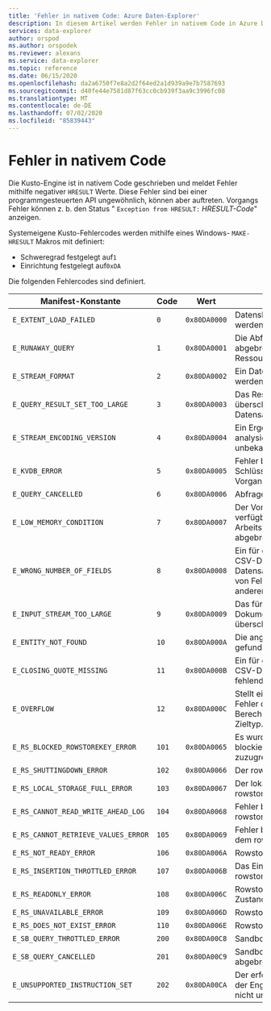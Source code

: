 ```yaml
---
title: 'Fehler in nativem Code: Azure Daten-Explorer'
description: In diesem Artikel werden Fehler in nativem Code in Azure Daten-Explorer beschrieben.
services: data-explorer
author: orspod
ms.author: orspodek
ms.reviewer: alexans
ms.service: data-explorer
ms.topic: reference
ms.date: 06/15/2020
ms.openlocfilehash: da2a6750f7e8a2d2f64ed2a1d939a9e7b7587693
ms.sourcegitcommit: d40fe44e7581d87f63cc0cb939f3aa9c3996fc08
ms.translationtype: MT
ms.contentlocale: de-DE
ms.lasthandoff: 07/02/2020
ms.locfileid: "85839443"
---
```

# <a name="errors-in-native-code"></a>Fehler in nativem Code

Die Kusto-Engine ist in nativem Code geschrieben und meldet Fehler mithilfe negativer `HRESULT` Werte. Diese Fehler sind bei einer programmgesteuerten API ungewöhnlich, können aber auftreten. Vorgangs Fehler können z. b. den Status " `Exception from HRESULT:` *HRESULT-Code*" anzeigen.

Systemeigene Kusto-Fehlercodes werden mithilfe eines Windows- `MAKE-HRESULT` Makros mit definiert:

* Schweregrad festgelegt auf`1`
* Einrichtung festgelegt auf`0xDA`
  
Die folgenden Fehlercodes sind definiert.

|Manifest-Konstante                  |Code |Wert        |Bedeutung                                                                                                        |
|-----------------------------------|-----|-------------|---------------------------------------------------------------------------------------------------------------|
|`E_EXTENT_LOAD_FAILED`             | `0`  |`0x80DA0000`|Datenshard konnte nicht geladen werden.                                                                                  |
|`E_RUNAWAY_QUERY`                  | `1`  |`0x80DA0001`|Die Abfrage Ausführung wurde abgebrochen, da Sie die zulässigen Ressourcen überschreitet                                              |
|`E_STREAM_FORMAT`                  | `2`  |`0x80DA0002`|Ein Datenstrom kann nicht analysiert werden, da er falsch formatiert ist.                                                     |
|`E_QUERY_RESULT_SET_TOO_LARGE`     | `3`  |`0x80DA0003`|Das Resultset für diese Abfrage überschreitet die zulässigen Datensätze/Größenbeschränkungen.                                         |
|`E_STREAM_ENCODING_VERSION`        | `4`  |`0x80DA0004`|Ein Ergebnisdaten Strom kann nicht analysiert werden, da seine Version unbekannt ist.                                                 |
|`E_KVDB_ERROR`                     | `5`  |`0x80DA0005`|Fehler beim Ausführen eines Schlüssel-Wert-Daten Bank Vorgangs.                                                                   |
|`E_QUERY_CANCELLED`                | `6`  |`0x80DA0006`|Abfrage wurde abgebrochen.                                                                                             |
|`E_LOW_MEMORY_CONDITION`           | `7`  |`0x80DA0007`|Der Vorgang wurde aufgrund des verfügbaren Prozess Arbeitsspeichers nicht abgebrochen.                                              |
|`E_WRONG_NUMBER_OF_FIELDS`         | `8`  |`0x80DA0008`|Ein für die Erfassung gesendete CSV-Dokument weist einen Datensatz mit der falschen Anzahl von Feldern auf (im Vergleich zu anderen Datensätzen).|
|`E_INPUT_STREAM_TOO_LARGE`         | `9`  |`0x80DA0009`|Das für die Erfassung übermittelte Dokument hat die zulässige Länge überschritten.                                         |
|`E_ENTITY_NOT_FOUND`               | `10` |`0x80DA000A`|Die angeforderte Entität wurde nicht gefunden                                                                              |
|`E_CLOSING_QUOTE_MISSING`          | `11` |`0x80DA000B`|Ein für die Erfassung gesendete CSV-Dokument weist ein Feld mit fehlendem Anführungszeichen auf.                                        |
|`E_OVERFLOW`                       | `12` |`0x80DA000C`|Stellt einen arithmetischen Überlauf Fehler dar. Das Ergebnis einer Berechnung ist zu groß für den Zieltyp.     |
|`E_RS_BLOCKED_ROWSTOREKEY_ERROR`   | `101`|`0x80DA0065`|Es wurde versucht, auf einen blockierten rowstore-Schlüssel zuzugreifen.                                                           |
|`E_RS_SHUTTINGDOWN_ERROR`          | `102`|`0x80DA0066`|Der rowstore wird heruntergefahren.                                                                                      |
|`E_RS_LOCAL_STORAGE_FULL_ERROR`    | `103`|`0x80DA0067`|Der lokale Datenträger Speicher für rowstore ist voll.                                                                        |
|`E_RS_CANNOT_READ_WRITE_AHEAD_LOG` | `104`|`0x80DA0068`|Fehler beim Lesen aus dem rowstore-Speicher.                                                                           |
|`E_RS_CANNOT_RETRIEVE_VALUES_ERROR`| `105`|`0x80DA0069`|Fehler beim Abrufen von Werten aus dem rowstore-Speicher.                                                               |
|`E_RS_NOT_READY_ERROR`             | `106`|`0x80DA006A`|Rowstore wird initialisiert.                                                                                       |
|`E_RS_INSERTION_THROTTLED_ERROR`   | `107`|`0x80DA006B`|Das Einfügen von Werten in einen rowstore wurde gedrosselt.                                                                    |
|`E_RS_READONLY_ERROR`              | `108`|`0x80DA006C`|Rowstore ist im schreibgeschützten Zustand angefügt.                                                                        |
|`E_RS_UNAVAILABLE_ERROR`           | `109`|`0x80DA006D`|Rowstore ist zurzeit nicht verfügbar.                                                                              |
|`E_RS_DOES_NOT_EXIST_ERROR`        | `110`|`0x80DA006E`|Rowstore ist nicht vorhanden.                                                                                         |
|`E_SB_QUERY_THROTTLED_ERROR`       | `200`|`0x80DA00C8`|Sandbox-Abfrage wurde gedrosselt.                                                                                  |
|`E_SB_QUERY_CANCELLED`             | `201`|`0x80DA00C9`|Sandbox-Abfrage wurde abgebrochen.                                                                                   |
|`E_UNSUPPORTED_INSTRUCTION_SET`    | `202`|`0x80DA00CA`|Der erforderliche Anweisungs Satz der Engine wird von dieser CPU nicht unterstützt.                                                   |
